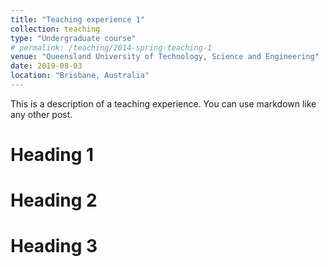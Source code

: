 ```yaml
---
title: "Teaching experience 1"
collection: teaching
type: "Undergraduate course"
# permalink: /teaching/2014-spring-teaching-1
venue: "Queensland University of Technology, Science and Engineering"
date: 2019-08-03
location: "Brisbane, Australia"
---
```


This is a description of a teaching experience. You can use markdown like any other post.

Heading 1
======

Heading 2
======

Heading 3
======
